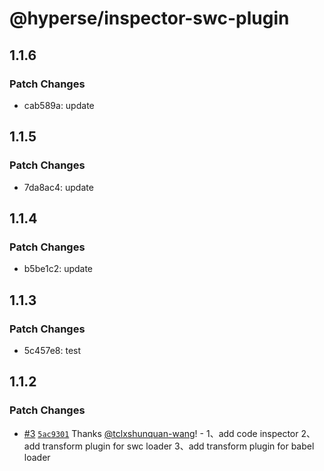 # @hyperse/inspector-swc-plugin

## 1.1.6

### Patch Changes

- cab589a: update

## 1.1.5

### Patch Changes

- 7da8ac4: update

## 1.1.4

### Patch Changes

- b5be1c2: update

## 1.1.3

### Patch Changes

- 5c457e8: test

## 1.1.2

### Patch Changes

- [#3](https://github.com/hyperse-io/code-inspector/pull/3) [`5ac9301`](https://github.com/hyperse-io/code-inspector/commit/5ac9301ae8638580296bccc7772d42424e8107b2) Thanks [@tclxshunquan-wang](https://github.com/tclxshunquan-wang)! - 1、add code inspector
  2、add transform plugin for swc loader
  3、add transform plugin for babel loader
